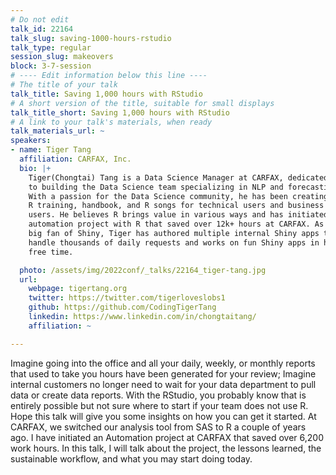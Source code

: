 ```yaml
---
# Do not edit
talk_id: 22164
talk_slug: saving-1000-hours-rstudio
talk_type: regular
session_slug: makeovers
block: 3-7-session
# ---- Edit information below this line ----
# The title of your talk
talk_title: Saving 1,000 hours with RStudio
# A short version of the title, suitable for small displays
talk_title_short: Saving 1,000 hours with RStudio
# A link to your talk's materials, when ready
talk_materials_url: ~
speakers:
- name: Tiger Tang
  affiliation: CARFAX, Inc.
  bio: |+
    Tiger(Chongtai) Tang is a Data Science Manager at CARFAX, dedicated
    to building the Data Science team specializing in NLP and forecasting.
    With a passion for the Data Science community, he has been creating
    R training, handbook, and R songs for technical users and business
    users. He believes R brings value in various ways and has initiated an
    automation project with R that saved over 12k+ hours at CARFAX. As a
    big fan of Shiny, Tiger has authored multiple internal Shiny apps that
    handle thousands of daily requests and works on fun Shiny apps in his
    free time.

  photo: /assets/img/2022conf/_talks/22164_tiger-tang.jpg
  url:
    webpage: tigertang.org
    twitter: https://twitter.com/tigerloveslobs1
    github: https://github.com/CodingTigerTang
    linkedin: https://www.linkedin.com/in/chongtaitang/
    affiliation: ~

---
```


<!-- ABSTRACT ----
Please write abstract below. You may use simple markdown (links, code style, bold, italics)
-->

Imagine going into the office and all your daily, weekly, or monthly reports
that used to take you hours have been generated for your review; Imagine
internal customers no longer need to wait for your data department to pull data
or create data reports. With the RStudio, you probably know that is entirely
possible but not sure where to start if your team does not use R. Hope this
talk will give you some insights on how you can get it started. At CARFAX, we
switched our analysis tool from SAS to R a couple of years ago. I have initiated
an Automation project at CARFAX that saved over 6,200 work hours. In this talk,
I will talk about the project, the lessons learned, the sustainable workflow,
and what you may start doing today.

